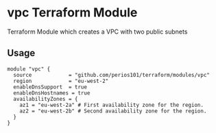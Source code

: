 # vpc Terraform Module

Terraform Module which creates a VPC with two public subnets

## Usage

```hcl
module "vpc" {
  source            = "github.com/perios101/terraform/modules/vpc"
  region            = "eu-west-2"
  enableDnsSupport  = true
  enableDnsHostnames = true
  availabilityZones = {
    az1 = "eu-west-2a" # First availability zone for the region.
    az2 = "eu-west-2b" # Second availability zone for the region.
  }
}
```
